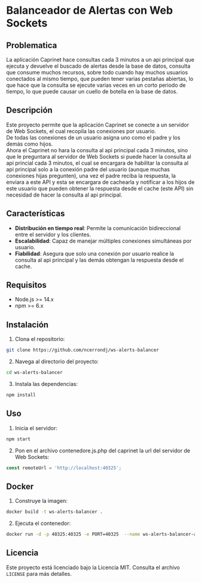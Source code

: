 # Balanceador de Alertas con Web Sockets
## Problematica
La aplicación Caprinet hace consultas cada 3 minutos a un api principal que ejecuta y devuelve el buscado de alertas desde la base de datos, consulta que consume muchos recursos, sobre todo cuando hay muchos usuarios conectados al mismo tiempo, que pueden tener varias pestañas abiertas, lo que hace que la consulta se ejecute varias veces en un corto periodo de tiempo, lo que puede causar un cuello de botella en la base de datos.
## Descripción
Este proyecto permite que la aplicación Caprinet se conecte a un servidor de Web Sockets, el cual recopila las conexiones por usuario. <br>
De todas las conexiones de un usuario asigna uno como el padre y los demás como hijos. <br>
Ahora el Caprinet no hara la consulta al api principal cada 3 minutos, sino que le preguntara al servidor de Web Sockets si puede hacer la consulta al api princial cada 3 minutos, el cual se encargara de habilitar la consulta al api principal solo a la conexión padre del usuario (aunque muchas conexiones hijas pregunten), una vez el padre reciba la respuesta, la enviara a este API y esta se encargara de cachearla y notificar a los hijos de este usuario que pueden obtener la respuesta desde el cache (este API) sin necesidad de hacer la consulta al api principal.

## Características
- **Distribución en tiempo real**: Permite la comunicación bidireccional entre el servidor y los clientes.
- **Escalabilidad**: Capaz de manejar múltiples conexiones simultáneas por usuario.
- **Fiabilidad**: Asegura que solo una conexión por usuario realice la consulta al api principal y las demás obtengan la respuesta desde el cache.

## Requisitos
- Node.js >= 14.x
- npm >= 6.x

## Instalación
1. Clona el repositorio:
  ```bash
  git clone https://github.com/ncerrondj/ws-alerts-balancer
  ```
2. Navega al directorio del proyecto:
  ```bash
  cd ws-alerts-balancer
  ```
3. Instala las dependencias:
  ```bash
  npm install
  ```

## Uso
1. Inicia el servidor:
  ```bash
  npm start
  ```
2. Pon en el archivo contenedore.js.php del caprinet la url del servidor de Web Sockets:
  ```javascript
  const remoteUrl = 'http://localhost:40325';
  ```
## Docker
1. Construye la imagen:
  ```bash
  docker build -t ws-alerts-balancer .
  ```
2. Ejecuta el contenedor:
  ```bash
  docker run -d -p 40325:40325 -e PORT=40325  --name ws-alerts-balancer-app ws-alerts-balancer
  ```

## Licencia
Este proyecto está licenciado bajo la Licencia MIT. Consulta el archivo `LICENSE` para más detalles.